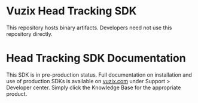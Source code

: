 # Vuzix Head Tracking SDK
This repository hosts binary artifacts. Developers need not use this repository directly.

# Head Tracking SDK Documentation
This SDK is in pre-production status. Full documentation on installation and use of production SDKs is available on [vuzix.com](https://www.vuzix.com) under Support > Developer center. Simply click the Knowledge Base for the appropriate product.
